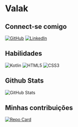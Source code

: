 # Valak

## Connect-se comigo
[![GitHub](https://img.shields.io/badge/GitHub-9966cc?style=for-the-badge&logo=github&logoColor=white)](https://github.com/Valakzz)
[![LinkedIn](https://img.shields.io/badge/LinkedIn-0077B5?style=for-the-badge&logo=linkedin&logoColor=white)](https://www.linkedin.com/in/marcelo-monteiro-465109378/)


## Habilidades 
![Kotlin](https://img.shields.io/badge/Kotlin-993399?&style=for-the-badge&logo=kotlin&logoColor=white)
![HTML5](https://img.shields.io/badge/HTML5-E34F26?style=for-the-badge&logo=html5&logoColor=white)
![CSS3](https://img.shields.io/badge/CSS3-5a3f74?style=for-the-badge&logo=css3&logoColor=white)

## Github Stats
![GitHub Stats](https://github-readme-stats.vercel.app/api?username=Valak&theme=transparent&bg_color=311847&border_color=30A3DC&show_icons=true&icon_color=30A3DC&title_color=000000&text_color=FFF)

## Minhas contribuições

[![Repo Card](https://github-readme-stats.vercel.app/api/pin/?username=Valakzz&repo=Maleniafinalizado&bg_color=68518d&border_color=30A3DC&show_icons=true&icon_color=30A3DC&title_color=000000&text_color=FFF)](https://github.com/Valakzz/Maleniafinalizado)

